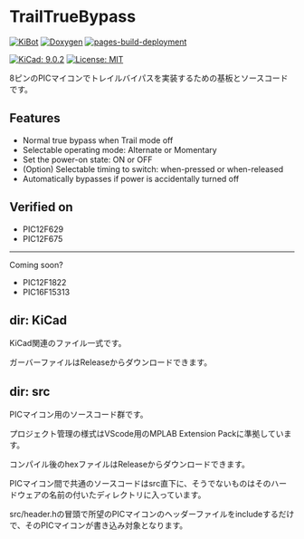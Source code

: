 # TrailTrueBypass

[![KiBot](https://github.com/aSumo-1xts/TrailTrueBypass_PIC/actions/workflows/kibot.yaml/badge.svg)](https://github.com/aSumo-1xts/TrailTrueBypass_PIC/actions/workflows/kibot.yaml)
[![Doxygen](https://github.com/aSumo-1xts/TrailTrueBypass_PIC/actions/workflows/doxygen.yaml/badge.svg)](https://github.com/aSumo-1xts/TrailTrueBypass_PIC/actions/workflows/doxygen.yaml)
[![pages-build-deployment](https://github.com/aSumo-1xts/TrailTrueBypass_PIC/actions/workflows/pages/pages-build-deployment/badge.svg)](https://github.com/aSumo-1xts/TrailTrueBypass_PIC/actions/workflows/pages/pages-build-deployment)

[![KiCad: 9.0.2](https://img.shields.io/badge/-9.0.2-black?style=flat&logo=kicad&logoSize=auto&link=https%3A%2F%2Fdownloads.kicad.org%2Fkicad%2Fwindows%2Fexplore%2Fstable)](https://downloads.kicad.org/kicad/windows/explore/stable)
[![License: MIT](https://img.shields.io/badge/License-MIT-yellow.svg)](https://opensource.org/licenses/MIT)

8ピンのPICマイコンでトレイルバイパスを実装するための基板とソースコードです。

## Features

- Normal true bypass when Trail mode off
- Selectable operating mode: Alternate or Momentary
- Set the power-on state: ON or OFF
- (Option) Selectable timing to switch: when-pressed or when-released
- Automatically bypasses if power is accidentally turned off

## Verified on

- PIC12F629
- PIC12F675

---

Coming soon?

- PIC12F1822
- PIC16F15313

## dir: KiCad

KiCad関連のファイル一式です。

ガーバーファイルはReleaseからダウンロードできます。

## dir: src

PICマイコン用のソースコード群です。

プロジェクト管理の様式はVScode用のMPLAB Extension Packに準拠しています。

コンパイル後のhexファイルはReleaseからダウンロードできます。

PICマイコン間で共通のソースコードはsrc直下に、そうでないものはそのハードウェアの名前の付いたディレクトリに入っています。

src/header.hの冒頭で所望のPICマイコンのヘッダーファイルをincludeするだけで、そのPICマイコンが書き込み対象となります。